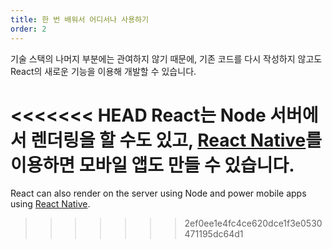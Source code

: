 ```yaml
---
title: 한 번 배워서 어디서나 사용하기
order: 2
---
```


기술 스택의 나머지 부분에는 관여하지 않기 때문에, 기존 코드를 다시 작성하지 않고도 React의 새로운 기능을 이용해 개발할 수 있습니다.

<<<<<<< HEAD
React는 Node 서버에서 렌더링을 할 수도 있고, [React Native](https://facebook.github.io/react-native/)를 이용하면 모바일 앱도 만들 수 있습니다.
=======
React can also render on the server using Node and power mobile apps using [React Native](https://reactnative.dev/).
>>>>>>> 2ef0ee1e4fc4ce620dce1f3e0530471195dc64d1
